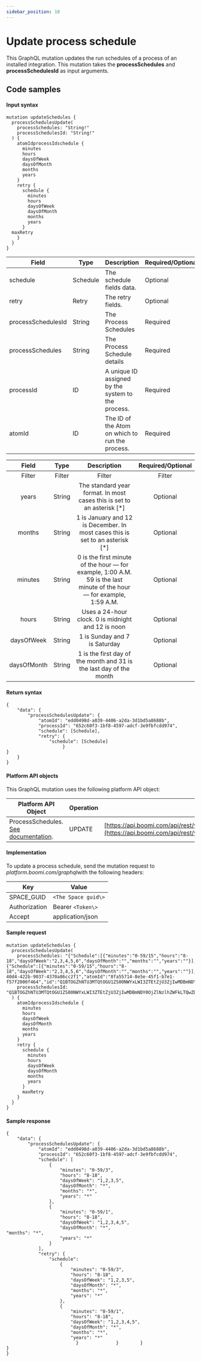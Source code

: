 ```yaml
---
sidebar_position: 10
---
```

# Update process schedule 

<head>
  <meta name="guidename" content="Spaces"/>
  <meta name="context" content="GUID-5a2fbd21-eb64-42c5-a039-75bf42061740"/>
</head>


This GraphQL mutation updates the run schedules of a process of an installed integration. This mutation takes the **processSchedules** and **processSchedulesId** as input arguments.

## Code samples

#### Input syntax

``` {#codeblock_d4f_yzs_zxb}
mutation updateSchedules {
  processSchedulesUpdate(
    processSchedules: "String!"
    processSchedulesId: "String!"
  ) {
    atomIdprocessIdschedule {
      minutes
      hours
      daysOfWeek
      daysOfMonth
      months
      years
    }
    retry {
      schedule {
        minutes
        hours
        daysOfWeek
        daysOfMonth
        months
        years
      }
  maxRetry
    }
  }
}

```

| Field               | Type      | Description                                  | Required/Optional |
|---------------------|-----------|----------------------------------------------|-------------------|
| schedule            | Schedule  | The schedule fields data.                    | Optional          |
| retry               | Retry     | The retry fields.                            | Optional          |
| processSchedulesId  | String    | The Process Schedules                        | Required          |
| processSchedules    | String    | The Process Schedule details                 | Required          |
| processId           | ID        | A unique ID assigned by the system to the process.  | Required  |
| atomId              | ID        | The ID of the Atom on which to run the process.     | Required  |


| Field | Type | Description | Required/Optional |
|:-----:|:----:|:-----------:|:-----------------:|
| Filter | Filter | Filter | Filter |
| years | String | The standard year format. In most cases this is set to an asterisk [*] | Optional |
| months | String | 1 is January and 12 is December. In most cases this is set to an asterisk [*] | Optional |
| minutes | String | 0 is the first minute of the hour — for example, 1:00 A.M. 59 is the last minute of the hour — for example, 1:59 A.M. | Optional |
| hours | String | Uses a 24-hour clock. 0 is midnight and 12 is noon | Optional |
| daysOfWeek | String | 1 is Sunday and 7 is Saturday | Optional |
| daysOfMonth | String | 1 is the first day of the month and 31 is the last day of the month | Optional |



#### Return syntax

``` {#codeblock_nyx_y1t_zxb}
{
    "data": {
        "processSchedulesUpdate": {
            "atomId": "edd0498d-a039-4406-a2da-3d1bd5a8688b",
            "processId": "652c60f3-1bf8-4597-adcf-3e9fbfcdd974",
            "schedule": [Schedule],
            "retry": {
                "schedule": [Schedule]
                     }
}
    }
}

```

#### Platform API objects

This GraphQL mutation uses the following platform API object:

|**Platform API Object**|Operation|URL|
|-----------------------|---------|---|
|ProcessSchedules. [See documentation](https://developer.boomi.com/api/platformapi#tag/ProcessSchedules).|UPDATE|[https://api.boomi.com/api/rest/v1/accountId/ProcessSchedules/id/update](https://api.boomi.com/api/rest/v1/accountId/ProcessSchedules/id/update)|

#### Implementation

To update a process schedule, send the mutation request to *platform.boomi.com/graphql*with the following headers:

|Key|Value|
|---|-----|
|SPACE\_GUID|`<The Space guid\>`|
|Authorization|Bearer `<Token\>`|
|Accept|application/json|

#### Sample request

``` {#codeblock_ngb_gbt_zxb}
mutation updateSchedules {
  processSchedulesUpdate(
    processSchedules: "{"Schedule":[{"minutes":"0-59/15","hours":"8-18","daysOfWeek":"2,3,4,5,6","daysOfMonth":"","months":"","years":""}],"Retry":{"Schedule":[{"minutes":"0-59/15","hours":"8-18","daysOfWeek":"2,3,4,5,6","daysOfMonth":"","months":"","years":""}],"maxRetry":3},"processId":"6e79aead-40d4-422b-9037-4370a86cc2f1","atomId":"8fa55714-8e5e-45f1-b7e1-f57f2000f464","id":"Q1BTOGZhNTU3MTQtOGU1ZS00NWYxLWI3ZTEtZjU3ZjIwMDBmNDY0OjZlNzlhZWFkLTQwZDQtNDIyYi05MDM3LTQzNzBhODZjYzJmMQ"}"
    processSchedulesId: "Q1BTOGZhNTU3MTQtOGU1ZS00NWYxLWI3ZTEtZjU3ZjIwMDBmNDY0OjZlNzlhZWFkLTQwZDQtNDIyYi05MDM3LTQzNzBhODZjYzJmMQ"
  ) {
    atomIdprocessIdschedule {
      minutes
      hours
      daysOfWeek
      daysOfMonth
      months
      years
    }
    retry {
      schedule {
        minutes
        hours
        daysOfWeek
        daysOfMonth
        months
        years
      }
      maxRetry
    }
  }
}

```

#### Sample response

``` {#codeblock_dyt_3bt_zxb}
{
    "data": {
        "processSchedulesUpdate": {
            "atomId": "edd0498d-a039-4406-a2da-3d1bd5a8688b",
            "processId": "652c60f3-1bf8-4597-adcf-3e9fbfcdd974",
            "schedule": [
                {
                    "minutes": "0-59/3",
                    "hours": "8-18",
                    "daysOfWeek": "1,2,3,5",
                    "daysOfMonth": "*",
                    "months": "*",
                    "years": "*"
                },
                {
                    "minutes": "0-59/1",
                    "hours": "8-18",
                    "daysOfWeek": "1,2,3,4,5",
                    "daysOfMonth": "*",
"months": "*",
                    "years": "*"
                }
            ],
            "retry": {
                "schedule": 
                    {
                        "minutes": "0-59/3",
                        "hours": "8-18",
                        "daysOfWeek": "1,2,3,5",
                        "daysOfMonth": "*",
                        "months": "*",
                        "years": "*"
                    },
                    {
                        "minutes": "0-59/1",
                        "hours": "8-18",
                        "daysOfWeek": "1,2,3,4,5",
                        "daysOfMonth": "*",
                        "months": "*",
                        "years": "*"
                          }              }        }
}
}

```